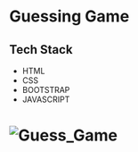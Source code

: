 
# Guessing Game




## Tech Stack

- HTML
- CSS
- BOOTSTRAP
- JAVASCRIPT

# ![Guess_Game](https://user-images.githubusercontent.com/111624220/201672506-0f1652ca-0f00-4d27-b6b6-febc3edaf452.png)
